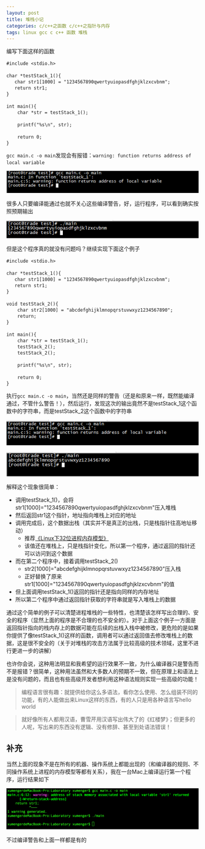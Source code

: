 ```yaml
---
layout: post
title: 堆栈小记
categories: c/c++之函数 c/c++之指针与内存
tags: linux gcc c c++ 函数 堆栈
---
```


编写下面这样的函数

```
#include <stdio.h>

char *testStack_1(){
   char str1[1000] = "1234567890qwertyuiopasdfghjklzxcvbnm";
   return str1;
}

int main(){
    char *str = testStack_1();

    printf("%s\n", str);

    return 0;
}
```

`gcc main.c -o main`发现会有报错：`warning: function returns address of local variable`

![image](../media/image/2017-07-04/01.png)

很多人只要编译能通过也就不关心这些编译警告，好，运行程序，可以看到确实按照预期输出

![image](../media/image/2017-07-04/02.png)

但是这个程序真的就没有问题吗？继续实现下面这个例子

```
#include <stdio.h>

char *testStack_1(){
   char str1[1000] = "1234567890qwertyuiopasdfghjklzxcvbnm";
   return str1;
}

void testStack_2(){
    char str2[1000] = "abcdefghijklmnopqrstuvwxyz1234567890";
    return;
}

int main(){
    char *str = testStack_1();
    testStack_2();
    testStack_2();

    printf("%s\n", str);

    return 0;
}
```

执行`gcc main.c -o main`，当然还是同样的警告（还是和原来一样，既然能编译通过，不管什么警告！），然后运行，发现这次的输出竟然不是testStack\_1这个函数中的字符串，而是testStack\_2这个函数中的字符串

![image](../media/image/2017-07-04/03.png)

![image](../media/image/2017-07-04/04.png)

解释这个现象很简单：

* 调用testStack_1()，会将str1[1000]="1234567890qwertyuiopasdfghjklzxcvbnm"压入堆栈
* 然后返回str1这个指针，地址指向堆栈上对应的地址
* 调用完成后，这个数据出栈（其实并不是真正的出栈，只是栈指针往高地址移动）
    * 推荐[《Linux下32位进程内存模型》](http://www.xumenger.com/02-linux-process-memory-20170101/)
    * 该值还在堆栈上，只是栈指针变化，所以第一个程序，通过返回的指针还可以访问到这个数据
* 而在第二个程序中，接着调用testStack_2()
    * str2[1000]="abcdefghijklmnopqrstuvwxyz1234567890"压入栈
    * 正好替换了原来str1[1000]="1234567890qwertyuiopasdfghjklzxcvbnm"的值
* 但上面调用testStack_1()返回的指针还是指向同样的内存地址
* 所以第二个程序中通过返回指针获取的字符串就是写入堆栈上的数据

通过这个简单的例子可以清楚进程堆栈的一些特性，也清楚该怎样写出合理的、安全的程序（显然上面的程序是不合理的也不安全的）。对于上面这个例子一方面是返回指针指向的栈内存上的数据可能在后续的出栈入栈中被修改，更危险的是如果你提供了像testStack_1()这样的函数，调用者可以通过返回值去修改堆栈上的数据，这是很不安全的（关于对堆栈的攻击方法属于比较高级的技术领域，这里不进行更进一步的讲解）

也许你会说，这种用法明显和我希望的运行效果不一致，为什么编译器只是警告而不是报错？很简单，这种用法虽然和大多数人的预期不一致，但在原理上和语法上是没有问题的，而且也有些高级开发者想利用这种语法规则实现一些高级的功能！

>编程语言很有趣：就提供给你这么多语法，看你怎么使用、怎么组装不同的功能，有的人能做出来Linux这样的东西，有的人只是用各种语言写hello world

>就好像所有人都用汉语，曹雪芹用汉语写出伟大了的《红楼梦》；但更多的人呢，写出来的东西没有逻辑、没有修辞、甚至到处语法错误！

## 补充

当然上面的现象不是在所有的机器、操作系统上都能出现的（和编译器的规则、不同操作系统上进程的内存模型等都有关系），我在一台Mac上编译运行第一个程序，运行结果如下

![image](../media/image/2017-07-04/05.png)

不过编译警告和上面一样都是有的
